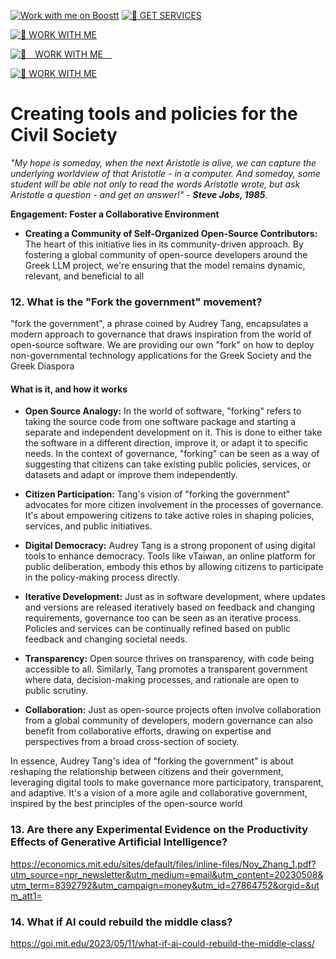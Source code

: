 [![Work with me on Boostt](https://img.shields.io/badge/Work%20with%20me-Boostt.org-blue?style=for-the-badge)](https://boostt.org/phaethon-psichis)
[![💼 GET SERVICES](https://img.shields.io/badge/💼%20Work%20with%20me%20on%20Boostt-009954?style=for-the-badge&logoColor=white&labelColor=009954&color=009954)](https://boostt.org/phaethon-psichis)

[![💼 WORK WITH ME](https://img.shields.io/badge/💼%20WORK%20WITH%20ME-009954?style=for-the-badge&logoColor=white&labelColor=009954&color=009954)](https://boostt.org/phaethon-psichis)

[![💼 WORK WITH ME ](https://img.shields.io/badge/💼%E2%80%83WORK%20WITH%20ME%E2%80%83-009954?style=for-the-badge&logoColor=white&labelColor=009954&color=009954)](https://boostt.org/phaethon-psichis)

[![💼 WORK WITH ME](https://img.shields.io/badge/💼%20WORK%20WITH%20ME-009954?style=flat-square&labelColor=009954&color=009954)](https://boostt.org/phaethon-psichis)




# Creating tools and policies for the Civil Society
*"My hope is someday, when the next Aristotle is alive, we can capture the underlying worldview of that Aristotle - in a computer. And someday, some student will be able not only to read the words Aristotle wrote, but ask Aristotle a question - and get an answer!" - **Steve Jobs, 1985**.*

**Engagement: Foster a Collaborative Environment**<br>
 
 * **Creating a Community of Self-Organized Open-Source Contributors:** The heart of this initiative lies in its community-driven approach. By fostering a global community of open-source developers around the Greek LLM project, we're ensuring that the model remains dynamic, relevant, and beneficial to all<br>

### 12. What is the "Fork the government" movement?
"fork the government", a phrase coined by Audrey Tang, encapsulates a modern approach to governance that draws inspiration from the world of open-source software. We are providing our own "fork" on how to deploy non-governmental technology applications for the Greek Society and the Greek Diaspora

#### What is it, and how it works

* **Open Source Analogy:** In the world of software, "forking" refers to taking the source code from one software package and starting a separate and independent development on it. This is done to either take the software in a different direction, improve it, or adapt it to specific needs. In the context of governance, "forking" can be seen as a way of suggesting that citizens can take existing public policies, services, or datasets and adapt or improve them independently.

* **Citizen Participation:** Tang's vision of "forking the government" advocates for more citizen involvement in the processes of governance. It's about empowering citizens to take active roles in shaping policies, services, and public initiatives.

* **Digital Democracy:** Audrey Tang is a strong proponent of using digital tools to enhance democracy. Tools like vTaiwan, an online platform for public deliberation, embody this ethos by allowing citizens to participate in the policy-making process directly.

* **Iterative Development:** Just as in software development, where updates and versions are released iteratively based on feedback and changing requirements, governance too can be seen as an iterative process. Policies and services can be continually refined based on public feedback and changing societal needs.

* **Transparency:** Open source thrives on transparency, with code being accessible to all. Similarly, Tang promotes a transparent government where data, decision-making processes, and rationale are open to public scrutiny.

* **Collaboration:** Just as open-source projects often involve collaboration from a global community of developers, modern governance can also benefit from collaborative efforts, drawing on expertise and perspectives from a broad cross-section of society.

In essence, Audrey Tang's idea of "forking the government" is about reshaping the relationship between citizens and their government, leveraging digital tools to make governance more participatory, transparent, and adaptive. It's a vision of a more agile and collaborative government, inspired by the best principles of the open-source world

### 13. Are there any Experimental Evidence on the Productivity Effects of Generative Artificial Intelligence?
https://economics.mit.edu/sites/default/files/inline-files/Noy_Zhang_1.pdf?utm_source=npr_newsletter&utm_medium=email&utm_content=20230508&utm_term=8392792&utm_campaign=money&utm_id=27864752&orgid=&utm_att1=

### 14. What if AI could rebuild the middle class?
https://goi.mit.edu/2023/05/11/what-if-ai-could-rebuild-the-middle-class/






